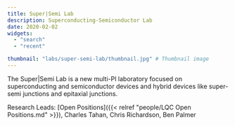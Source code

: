 ```yaml
---
title: Super|Semi Lab
description: Superconducting-Semiconductor Lab
date: 2020-02-02
widgets:
  - "search"
  - "recent"

thumbnail: "labs/super-semi-lab/thumbnail.jpg" # Thumbnail image
---
```

The Super|Semi Lab is a new multi-PI laboratory focused on superconducting and semiconductor devices and hybrid devices like super-semi junctions and epitaxial junctions.

Research Leads: [Open Positions]({{< relref "people/LQC Open Positions.md" >}}), Charles Tahan, Chris Richardson, Ben Palmer